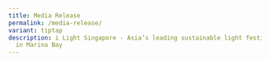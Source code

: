 ```yaml
---
title: Media Release
permalink: /media-release/
variant: tiptap
description: i Light Singapore - Asia’s leading sustainable light festival held
  in Marina Bay
---
```

